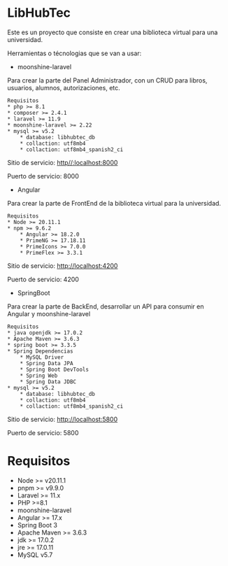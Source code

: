 # LibHubTec

Este es un proyecto que consiste en crear una biblioteca virtual para una universidad.

Herramientas o técnologias que se van a usar:

* moonshine-laravel 

Para crear la parte del Panel Administrador, con un CRUD para libros, usuarios, alumnos, autorizaciones, etc. 

```plain
Requisitos
* php >= 8.1
* composer >= 2.4.1
* laravel >= 11.9
* moonshine-laravel >= 2.22
* mysql >= v5.2
    * database: libhubtec_db
    * collaction: utf8mb4  
    * collaction: utf8mb4_spanish2_ci
```

Sitio de servicio: [http//:localhost:8000](http://localhost:8000)

Puerto de servicio: 8000

* Angular 

Para crear la parte de FrontEnd de la biblioteca virtual para la universidad.

```plain
Requisitos
* Node >= 20.11.1
* npm >= 9.6.2
    * Angular >= 18.2.0
    * PrimeNG >= 17.18.11
    * PrimeIcons >= 7.0.0
    * PrimeFlex >= 3.3.1
```

Sitio de servicio: [http://localhost:4200](http://localhost:4200)

Puerto de servicio: 4200

* SpringBoot

Para crear la parte de BackEnd, desarrollar un API para consumir en Angular y moonshine-laravel

```plain
Requisitos
* java openjdk >= 17.0.2
* Apache Maven >= 3.6.3
* spring boot >= 3.3.5
* Spring Dependencias
    * MySQL Driver
    * Spring Data JPA
    * Spring Boot DevTools
    * Spring Web
    * Spring Data JDBC
* mysql >= v5.2
    * database: libhubtec_db
    * collaction: utf8mb4  
    * collaction: utf8mb4_spanish2_ci
```

Sitio de servicio: [http://localhost:5800](http://localhost:5800)

Puerto de servicio: 5800

# Requisitos

* Node >= v20.11.1
* pnpm >= v9.9.0
* Laravel >= 11.x
* PHP >=8.1
* moonshine-laravel 
* Angular >= 17.x
* Spring Boot 3
* Apache Maven >= 3.6.3
* jdk >= 17.0.2
* jre >= 17.0.11
* MySQL v5.7